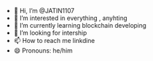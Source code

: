 - 👋 Hi, I’m @JATIN1107
- 👀 I’m interested in everything , anyhting
- 🌱 I’m currently learning blockchain developing
- 💞️ I’m looking for intership 
- 📫 How to reach me linkdine
- 😄 Pronouns: he/him


<!---
JATIN1107/JATIN1107 is a ✨ special ✨ repository because its `README.md` (this file) appears on your GitHub profile.
You can click the Preview link to take a look at your changes.
--->

